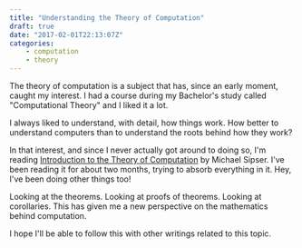 ```yaml
---
title: "Understanding the Theory of Computation"
draft: true
date: "2017-02-01T22:13:07Z"
categories:
    - computation
    - theory
---
```


The theory of computation is a subject that has, since an early moment, caught my interest. I had a course during my Bachelor's study called "Computational Theory" and I liked it a lot.

I always liked to understand, with detail, how things work. How better to understand computers than to understand the roots behind how they work?

In that interest, and since I never actually got around to doing so, I'm reading [Introduction to the Theory of Computation](https://www.amazon.com/Introduction-Theory-Computation-Michael-Sipser/dp/113318779X) by Michael Sipser. I've been reading it for about two months, trying to absorb everything in it. Hey, I've been doing other things too!

Looking at the theorems. Looking at proofs of theorems. Looking at corollaries. This has given me a new perspective on the mathematics behind computation.

I hope I'll be able to follow this with other writings related to this topic.
